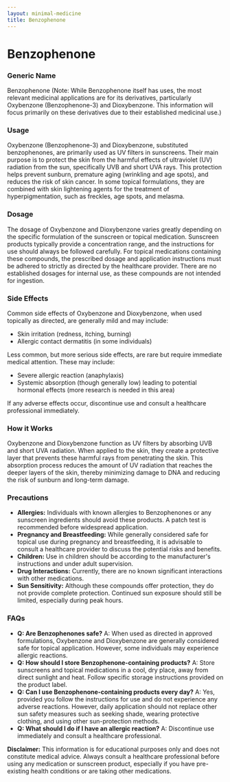 ```yaml
---
layout: minimal-medicine
title: Benzophenone
---
```


# Benzophenone
### Generic Name
Benzophenone (Note:  While Benzophenone itself has uses, the most relevant medicinal applications are for its derivatives, particularly Oxybenzone (Benzophenone-3) and Dioxybenzone. This information will focus primarily on these derivatives due to their established medicinal use.)


### Usage
Oxybenzone (Benzophenone-3) and Dioxybenzone, substituted benzophenones, are primarily used as UV filters in sunscreens.  Their main purpose is to protect the skin from the harmful effects of ultraviolet (UV) radiation from the sun, specifically UVB and short UVA rays. This protection helps prevent sunburn, premature aging (wrinkling and age spots), and reduces the risk of skin cancer.  In some topical formulations, they are combined with skin lightening agents for the treatment of hyperpigmentation, such as freckles, age spots, and melasma.


### Dosage
The dosage of Oxybenzone and Dioxybenzone varies greatly depending on the specific formulation of the sunscreen or topical medication.  Sunscreen products typically provide a concentration range, and the instructions for use should always be followed carefully.  For topical medications containing these compounds, the prescribed dosage and application instructions must be adhered to strictly as directed by the healthcare provider.  There are no established dosages for internal use, as these compounds are not intended for ingestion.  


### Side Effects
Common side effects of Oxybenzone and Dioxybenzone, when used topically as directed, are generally mild and may include:

* Skin irritation (redness, itching, burning)
* Allergic contact dermatitis (in some individuals)


Less common, but more serious side effects, are rare but require immediate medical attention. These may include:

* Severe allergic reaction (anaphylaxis)
* Systemic absorption (though generally low) leading to potential hormonal effects (more research is needed in this area)

If any adverse effects occur, discontinue use and consult a healthcare professional immediately.


### How it Works
Oxybenzone and Dioxybenzone function as UV filters by absorbing UVB and short UVA radiation.  When applied to the skin, they create a protective layer that prevents these harmful rays from penetrating the skin. This absorption process reduces the amount of UV radiation that reaches the deeper layers of the skin, thereby minimizing damage to DNA and reducing the risk of sunburn and long-term damage.


### Precautions
* **Allergies:** Individuals with known allergies to Benzophenones or any sunscreen ingredients should avoid these products. A patch test is recommended before widespread application.
* **Pregnancy and Breastfeeding:** While generally considered safe for topical use during pregnancy and breastfeeding, it is advisable to consult a healthcare provider to discuss the potential risks and benefits.
* **Children:** Use in children should be according to the manufacturer's instructions and under adult supervision.
* **Drug Interactions:** Currently, there are no known significant interactions with other medications.
* **Sun Sensitivity:** Although these compounds offer protection, they do not provide complete protection.  Continued sun exposure should still be limited, especially during peak hours.

### FAQs

* **Q: Are Benzophenones safe?** A:  When used as directed in approved formulations, Oxybenzone and Dioxybenzone are generally considered safe for topical application. However, some individuals may experience allergic reactions.
* **Q: How should I store Benzophenone-containing products?** A: Store sunscreens and topical medications in a cool, dry place, away from direct sunlight and heat.  Follow specific storage instructions provided on the product label.
* **Q: Can I use Benzophenone-containing products every day?** A: Yes, provided you follow the instructions for use and do not experience any adverse reactions. However, daily application should not replace other sun safety measures such as seeking shade, wearing protective clothing, and using other sun-protection methods.
* **Q: What should I do if I have an allergic reaction?** A: Discontinue use immediately and consult a healthcare professional.


**Disclaimer:** This information is for educational purposes only and does not constitute medical advice.  Always consult a healthcare professional before using any medication or sunscreen product, especially if you have pre-existing health conditions or are taking other medications.
